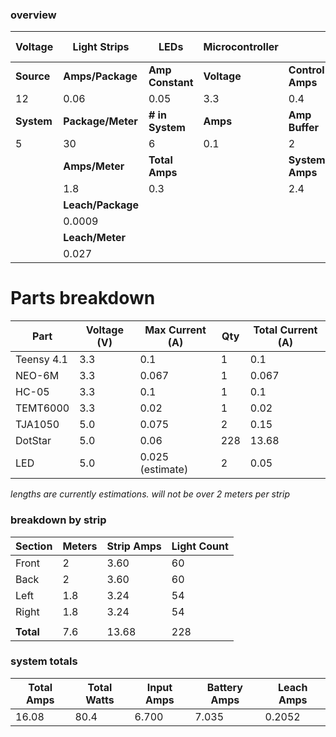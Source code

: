 ### overview
| Voltage    | Light Strips      | LEDs             | Microcontroller |                  | Buck Converter |
| ---------- | ----------------- | ---------------- | --------------- | ---------------- | -------------- |
| **Source** | **Amps/Package**  | **Amp Constant** | **Voltage**     | **Control Amps** | **Max Watts**  |
| 12         | 0.06              | 0.05             | 3.3             | 0.4              | 100            |
| **System** | **Package/Meter** | **# in System**  | **Amps**        | **Amp Buffer**   | **Efficiency** |
| 5          | 30                | 6                | 0.1             | 2                | 95%            |
|            | **Amps/Meter**    | **Total Amps**   |                 | **System Amps**  |                |
|            | 1.8               | 0.3              |                 | 2.4              |                |
|            | **Leach/Package** |                  |                 |                  |                |
|            | 0.0009            |                  |                 |                  |                |
|            | **Leach/Meter**   |                  |                 |                  |                |
|            | 0.027             |                  |                 |                  |                |

# Parts breakdown

| Part       | Voltage (V) | Max Current (A)  | Qty | Total Current (A) |
| ---------- | ----------- | ---------------- | --- | ----------------- |
| Teensy 4.1 | 3.3         | 0.1              | 1   | 0.1               |
| NEO-6M     | 3.3         | 0.067            | 1   | 0.067             |
| HC-05      | 3.3         | 0.1              | 1   | 0.1               |
| TEMT6000   | 3.3         | 0.02             | 1   | 0.02              |
| TJA1050    | 5.0         | 0.075            | 2   | 0.15              |
| DotStar    | 5.0         | 0.06             | 228 | 13.68             |
| LED        | 5.0         | 0.025 (estimate) | 2   | 0.05              |


*lengths are currently estimations. will not be over 2 meters per strip*
### breakdown by strip
| Section   | Meters | Strip Amps | Light Count |
| --------- | ------ | ---------- | ----------- |
| Front     | 2      | 3.60       | 60          |
| Back      | 2      | 3.60       | 60          |
| Left      | 1.8    | 3.24       | 54          |
| Right     | 1.8    | 3.24       | 54          |
|           |        |            |             |
| **Total** | 7.6    | 13.68      | 228         |

### system totals
| Total Amps | Total Watts | Input Amps | Battery Amps | Leach Amps |
| ---------- | ----------- | ---------- | ------------ | ---------- |
| 16.08      | 80.4        | 6.700      | 7.035        | 0.2052     |
